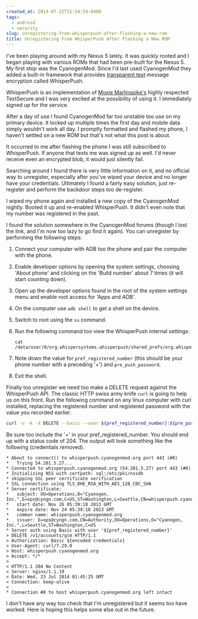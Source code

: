```yaml
---
created_at: 2014-07-22T21:54:59-0400
tags:
  - android
  - security
slug: unregistering-from-whisperpush-after-flashing-a-new-rom
title: Unregistering From WhisperPush After Flashing a New ROM
---
```


I've been playing around with my Nexus 5 lately. It was quickly rooted and I
began playing with various ROMs that had been pre-built for the Nexus 5. My
first stop was the CyanogenMod. Since I'd last used CyanogenMod they added a
built-in framework that provides [transparent text][2] message encryption
called WhisperPush.

WhisperPush is an implementation of [Moxie Marlinspike's][4] highly respected
TextSecure and I was very excited at the possibility of using it. I immediately
signed up for the service.

After a day of use I found CyanogenMod far too unstable too use on my primary
device. It locked up multiple times the first day and mobile data simply
wouldn't work all day. I promptly formatted and flashed my phone, I haven't
settled on a new ROM but that's not what this post is about.

It occurred to me after flashing the phone I was still subscribed to
WhisperPush. If anyone that texts me was signed up as well. I'd never receive
even an encrypted blob, it would just silently fail.

Searching around I found there is very little information on it, and no
official way to unregister, especially after you've wiped your device and no
longer have your credentials. Ultimately I found a fairly easy solution, just
re-register and perform the backdoor steps too de-register.

I wiped my phone again and installed a new copy of the CyanogenMod nightly.
Booted it up and re-enabled WhisperPush. It didn't even note that my number was
registered in the past.

I found the solution somewhere in the CyanogenMod forums (though I lost the
link, and I'm now too lazy to go find it again). You can unregister by
performing the following steps:

1. Connect your computer with ADB too the phone and pair the computer with the
   phone.
2. Enable developer options by opening the system settings, choosing 'About
   phone' and clicking on the 'Build number' about 7 times (it will start
   counting down).
3. Open up the developer options found in the root of the system settings menu
   and enable root access for 'Apps and ADB'.
4. On the computer use `adb shell` to get a shell on the device.
5. Switch to root using the `su` command.
6. Run the following command too view the WhisperPush internal settings:

    ```
    cat /data/user/0/org.whispersystems.whisperpush/shared_prefs/org.whispersystems.whisperpush_preferences.xml`
    ```

7. Note down the value for `pref_registered_number` (this should be your phone
   number with a preceding '+') and `pre_push_password`.
8. Exit the shell.

Finally too unregister we need too make a DELETE request against the
WhisperPush API. The classic HTTP swiss army knife `curl` is going to help us
on this front. Run the following command on any linux computer with curl
installed, replacing the registered number and registered password with the
value you recorded earlier.

```bash
curl -v -k -X DELETE --basic --user ${pref_registered_number}:${pre_push_password} https://whisperpush.cyanogenmod.org/v1/accounts/gcm
```

Be sure too include the '+' in your pref_registered_number. You should end up
with a status code of 204. The output will look something like the following
(credentials removed).

```
* About to connect() to whisperpush.cyanogenmod.org port 443 (#0)
*   Trying 54.201.5.27...
* Connected to whisperpush.cyanogenmod.org (54.201.5.27) port 443 (#0)
* Initializing NSS with certpath: sql:/etc/pki/nssdb
* skipping SSL peer certificate verification
* SSL connection using TLS_DHE_RSA_WITH_AES_128_CBC_SHA
* Server certificate:
*   subject: OU=Operations,O="Cyanogen, Inc.",E=ops@cyngn.com,C=US,ST=Washington,L=Seattle,CN=whisperpush.cyanogenmod.org
*   start date: Nov 26 05:39:18 2013 GMT
*   expire date: Nov 24 05:39:18 2023 GMT
*   common name: whisperpush.cyanogenmod.org
*   issuer: E=ops@cyngn.com,CN=Authority,OU=Operations,O="Cyanogen, Inc.",L=Seattle,ST=Washington,C=US
* Server auth using Basic with user '${pref_registered_number}'
> DELETE /v1/accounts/gcm HTTP/1.1
> Authorization: Basic ${encoded credentials}
> User-Agent: curl/7.29.0
> Host: whisperpush.cyanogenmod.org
> Accept: */*
> 
< HTTP/1.1 204 No Content
< Server: nginx/1.1.19
< Date: Wed, 23 Jul 2014 01:45:25 GMT
< Connection: keep-alive
< 
* Connection #0 to host whisperpush.cyanogenmod.org left intact
```

I don't have any way too check that I'm unregistered but it seems too have
worked. Here is hoping this helps some else out in the future.

[2]: https://whispersystems.org/blog/cyanogen-integration/
[4]: http://thoughtcrime.org/
